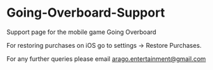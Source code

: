 # Going-Overboard-Support
Support page for the mobile game Going Overboard

For restoring purchases on iOS go to settings -> Restore Purchases.

For any further queries please email arago.entertainment@gmail.com
